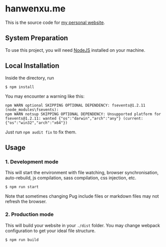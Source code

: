 # hanwenxu.me
This is the source code for [my personal website](https://hanwenxu721.github.io/HanwenXU.github.io/).

## System Preparation
To use this project, you will need [NodeJS](https://nodejs.org) installed on your machine.

## Local Installation
Inside the directory, run
```
$ npm install
```
You may encounter a warning like this:
```
npm WARN optional SKIPPING OPTIONAL DEPENDENCY: fsevents@1.2.11 (node_modules\fsevents):
npm WARN notsup SKIPPING OPTIONAL DEPENDENCY: Unsupported platform for fsevents@1.2.11: wanted {"os":"darwin","arch":"any"} (current: {"os":"win32","arch":"x64"})
```
Just run `npm audit fix` to fix them.

## Usage
### 1. Development mode
This will start the environment with file watching, browser synchronisation, auto-rebuild, js compilation, sass compilation, css injection, etc.
```
$ npm run start
```
Note that sometimes changing Pug include files or markdown files may not refresh the browser.

### 2. Production mode
This will build your website in your `./dist` folder. You may change webpack configuration to get your ideal file structure.
```
$ npm run build
